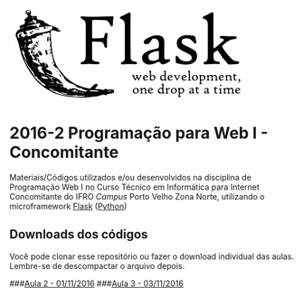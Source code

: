 ![Logo Flask](flask.png)
 
# 2016-2 Programação para Web I - Concomitante
Materiais/Códigos utilizados e/ou desenvolvidos na disciplina de Programação Web I no Curso Técnico em Informática para Internet Concomitante do IFRO _Campus_ Porto Velho Zona Norte, utilizando o microframework [Flask](http://flask.pocoo.org/) ([Python](https://www.python.org/))


## Downloads dos códigos
Você pode clonar esse repositório ou fazer o download individual das aulas. Lembre-se de descompactar o arquivo depois.

###[Aula 2 - 01/11/2016](aula02_flask_01-11-2016.zip)
###[Aula 3 - 03/11/2016](aula03_flask_03-11-2016.zip)